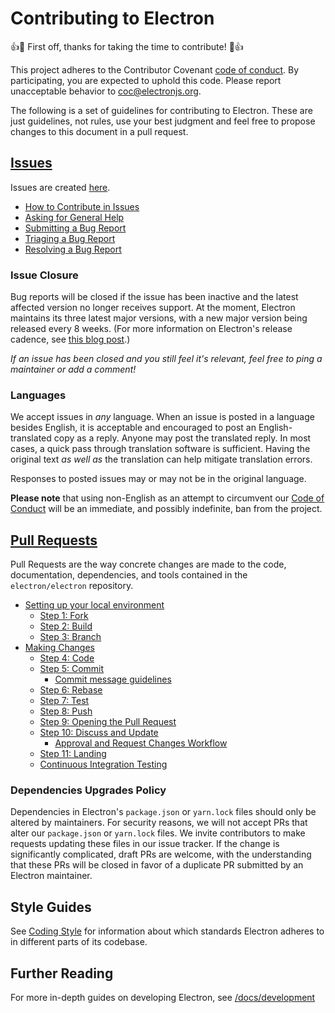 # Contributing to Electron

:+1::tada: First off, thanks for taking the time to contribute! :tada::+1:

This project adheres to the Contributor Covenant [code of conduct](CODE_OF_CONDUCT.md).
By participating, you are expected to uphold this code. Please report unacceptable
behavior to coc@electronjs.org.

The following is a set of guidelines for contributing to Electron.
These are just guidelines, not rules, use your best judgment and feel free to
propose changes to this document in a pull request.

## [Issues](https://electronjs.org/docs/development/issues)

Issues are created [here](https://github.com/electron/electron/issues/new/choose).

* [How to Contribute in Issues](https://electronjs.org/docs/development/issues#how-to-contribute-in-issues)
* [Asking for General Help](https://electronjs.org/docs/development/issues#asking-for-general-help)
* [Submitting a Bug Report](https://electronjs.org/docs/development/issues#submitting-a-bug-report)
* [Triaging a Bug Report](https://electronjs.org/docs/development/issues#triaging-a-bug-report)
* [Resolving a Bug Report](https://electronjs.org/docs/development/issues#resolving-a-bug-report)

### Issue Closure

Bug reports will be closed if the issue has been inactive and the latest affected version no longer receives support. At the moment, Electron maintains its three latest major versions, with a new major version being released every 8 weeks. (For more information on Electron's release cadence, see [this blog post](https://electronjs.org/blog/8-week-cadence).)

_If an issue has been closed and you still feel it's relevant, feel free to ping a maintainer or add a comment!_

### Languages

We accept issues in _any_ language.
When an issue is posted in a language besides English, it is acceptable and encouraged to post an English-translated copy as a reply.
Anyone may post the translated reply.
In most cases, a quick pass through translation software is sufficient.
Having the original text _as well as_ the translation can help mitigate translation errors.

Responses to posted issues may or may not be in the original language.

**Please note** that using non-English as an attempt to circumvent our [Code of Conduct](https://github.com/electron/electron/blob/main/CODE_OF_CONDUCT.md) will be an immediate, and possibly indefinite, ban from the project.

## [Pull Requests](https://electronjs.org/docs/development/pull-requests)

Pull Requests are the way concrete changes are made to the code, documentation,
dependencies, and tools contained in the `electron/electron` repository.

* [Setting up your local environment](https://electronjs.org/docs/development/pull-requests#setting-up-your-local-environment)
  * [Step 1: Fork](https://electronjs.org/docs/development/pull-requests#step-1-fork)
  * [Step 2: Build](https://electronjs.org/docs/development/pull-requests#step-2-build)
  * [Step 3: Branch](https://electronjs.org/docs/development/pull-requests#step-3-branch)
* [Making Changes](https://electronjs.org/docs/development/pull-requests#making-changes)
  * [Step 4: Code](https://electronjs.org/docs/development/pull-requests#step-4-code)
  * [Step 5: Commit](https://electronjs.org/docs/development/pull-requests#step-5-commit)
    * [Commit message guidelines](https://electronjs.org/docs/development/pull-requests#commit-message-guidelines)
  * [Step 6: Rebase](https://electronjs.org/docs/development/pull-requests#step-6-rebase)
  * [Step 7: Test](https://electronjs.org/docs/development/pull-requests#step-7-test)
  * [Step 8: Push](https://electronjs.org/docs/development/pull-requests#step-8-push)
  * [Step 9: Opening the Pull Request](https://electronjs.org/docs/development/pull-requests#step-9-opening-the-pull-request)
  * [Step 10: Discuss and Update](https://electronjs.org/docs/development/pull-requests#step-10-discuss-and-update)
    * [Approval and Request Changes Workflow](https://electronjs.org/docs/development/pull-requests#approval-and-request-changes-workflow)
  * [Step 11: Landing](https://electronjs.org/docs/development/pull-requests#step-11-landing)
  * [Continuous Integration Testing](https://electronjs.org/docs/development/pull-requests#continuous-integration-testing)

### Dependencies Upgrades Policy

Dependencies in Electron's `package.json` or `yarn.lock` files should only be altered by maintainers. For security reasons, we will not accept PRs that alter our `package.json` or `yarn.lock` files. We invite contributors to make requests updating these files in our issue tracker. If the change is significantly complicated, draft PRs are welcome, with the understanding that these PRs will be closed in favor of a duplicate PR submitted by an Electron maintainer.

## Style Guides

See [Coding Style](https://electronjs.org/docs/development/coding-style) for information about which standards Electron adheres to in different parts of its codebase.

## Further Reading

For more in-depth guides on developing Electron, see
[/docs/development](/docs/development/README.md)
